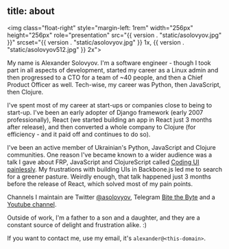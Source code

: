 title: about
----

<img class="float-right"
     style="margin-left: 1rem" width="256px" height="256px"
     role="presentation"
     src="{{ version . "static/asolovyov.jpg" }}"
     srcset="{{ version . "static/asolovyov.jpg" }} 1x, {{ version . "static/asolovyov512.jpg" }} 2x">

My name is Alexander Solovyov. I'm a software engineer - though I took part
in all aspects of development, started my career as a Linux admin and then
progressed to a CTO for a team of ~40 people, and then a Chief Product Officer
as well. Tech-wise, my career was Python, then JavaScript, then Clojure.

I've spent most of my career at start-ups or companies close to being to
start-up. I've been an early adopter of Django framework (early 2007
professionally), React (we started building an app in React just 3 months after
release), and then converted a whole company to Clojure (for efficiency - and it
paid off and continues to do so).

I've been an active member of Ukrainian's Python, JavaScript and Clojure
communities. One reason I've became known to a wider audience was a talk
I gave about FRP, JavaScript and ClojureScript called [Coding UI
painlessly](https://www.youtube.com/watch?v=l4mmMsAVjzk). My frustrations with
building UIs in Backbone.js led me to search for a greener pasture. Weirdly
enough, that talk happened just 3 months before the release of React, which solved
most of my pain points.

Channels I maintain are Twitter [@asolovyov](https://twitter.com/asolovyov),
Telegram [Bite the Byte](https://t.me/bitethebyte) and 
a [Youtube channel](https://youtube.com/@asolovyov).

Outside of work, I'm a father to a son and a daughter, and they are a constant
source of delight and frustration alike. :)

If you want to contact me, use my email, it's `alexander@<this-domain>`.
